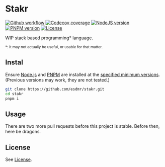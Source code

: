 # Stakr
[![Github workflow](https://img.shields.io/github/workflow/status/esdmr/stakr/CI/master?label=test&labelColor=0F0F0F&logo=github)][workflow]
[![Codecov coverage](https://img.shields.io/codecov/c/gh/esdmr/stakr/master?labelColor=0F0F0F&logo=CodeCov&logoColor=FF66B0)][codecov]
[![NodeJS version](https://img.shields.io/badge/node-≥16.0.0-brightgreen?labelColor=0F0F0F&logo=node.js&logoColor=00B834)][node]
[![PNPM version](https://img.shields.io/badge/pnpm-≥6.9.0-brightgreen?labelColor=0F0F0F&logo=pnpm)][pnpm]
[![License](https://img.shields.io/github/license/esdmr/stakr?labelColor=0F0F0F)][license]

[workflow]: https://github.com/esdmr/stakr/actions/workflows/ci.yml
[codecov]: https://codecov.io/gh/esdmr/stakr
[node]: https://nodejs.org/en/download/current
[pnpm]: https://pnpm.io
[license]: https://github.com/esdmr/stakr/blob/master/LICENSE

WIP stack based programming* language.

<sub>*: It may not actually be useful, or usable for that matter.</sub>

## Instal

Ensure [Node.js][node] and [PNPM][pnpm] are installed at the
[specified minimum versions](#stakr). (Previous versions may work, they are not
tested.)

```sh
git clone https://github.com/esdmr/stakr.git
cd stakr
pnpm i
```

## Usage

There are two more pull requests before this project is stable. Before then,
here be dragons.

## License

See [License][license].
